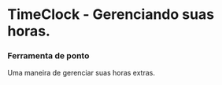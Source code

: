 # TimeClock - Gerenciando suas horas.

### Ferramenta de ponto ###

Uma maneira de gerenciar suas horas extras.
